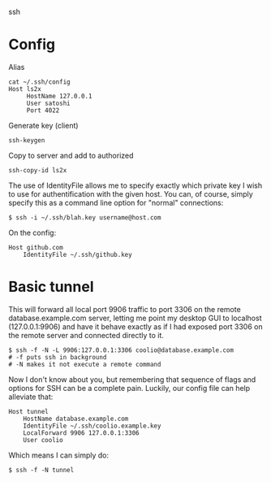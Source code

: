 ssh

# Config

Alias

    cat ~/.ssh/config
    Host ls2x
         HostName 127.0.0.1
         User satoshi
         Port 4022

Generate key (client)

    ssh-keygen

Copy to server and add to authorized

    ssh-copy-id ls2x

The use of IdentityFile allows me to specify exactly which private key I wish to use for authentification with the given host. You can, of course, simply specify this as a command line option for "normal" connections:

    $ ssh -i ~/.ssh/blah.key username@host.com

On the config:

    Host github.com
        IdentityFile ~/.ssh/github.key

# Basic tunnel

This will forward all local port 9906 traffic to port 3306 on the remote database.example.com server, letting me point my desktop GUI to localhost (127.0.0.1:9906) and have it behave exactly as if I had exposed port 3306 on the remote server and connected directly to it.

    $ ssh -f -N -L 9906:127.0.0.1:3306 coolio@database.example.com
    # -f puts ssh in background
    # -N makes it not execute a remote command

Now I don't know about you, but remembering that sequence of flags and options for SSH can be a complete pain. Luckily, our config file can help alleviate that:

    Host tunnel
        HostName database.example.com
        IdentityFile ~/.ssh/coolio.example.key
        LocalForward 9906 127.0.0.1:3306
        User coolio

Which means I can simply do:

    $ ssh -f -N tunnel
